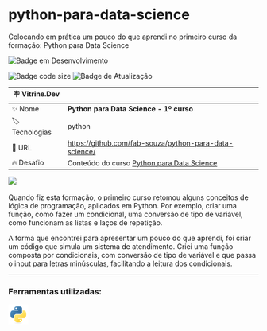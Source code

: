 # python-para-data-science

Colocando em prática um pouco do que aprendi no primeiro curso da formação: Python para Data Science

![Badge em Desenvolvimento](http://img.shields.io/static/v1?label=STATUS&message=FINALIZADO&color=GREEN&style=for-the-badge)

![Badge code size](https://img.shields.io/github/languages/code-size/fab-souza/python-para-data-science)
![Badge de Atualização](https://img.shields.io/github/last-commit/fab-souza/python-para-data-science)

| :placard: Vitrine.Dev |    |
| -------------  | --- |
| :sparkles: Nome        | **Python para Data Science - 1º curso**
| :label: Tecnologias | python
| :rocket: URL         | https://github.com/fab-souza/python-para-data-science/
| :fire: Desafio     | Conteúdo do curso [Python para Data Science](https://www.alura.com.br/curso-online-python-intro)

![](https://user-images.githubusercontent.com/67301805/204851480-cbadb41f-9000-4f94-9e75-4ace6f28ea68.jpg#vitrinedev)

Quando fiz esta formação, o primeiro curso retomou alguns conceitos de lógica de programação, aplicados em Python. Por exemplo, criar uma função, como fazer um condicional, uma conversão de tipo de variável, como funcionam as listas e laços de repetição.

A forma que encontrei para apresentar um pouco do que aprendi, foi criar um código que simula um sistema de atendimento. Criei uma função composta por condicionais, com conversão de tipo de variável e que passa o input para letras minúsculas, facilitando a leitura dos condicionais.

---
<h3>Ferramentas utilizadas:</h3>
    <p> <a href="https://www.python.org" target="_blank" rel="noreferrer"> <img src="https://raw.githubusercontent.com/devicons/devicon/master/icons/python/python-original.svg" alt="python" width="40" height="40"/> </a> 
    </p>
